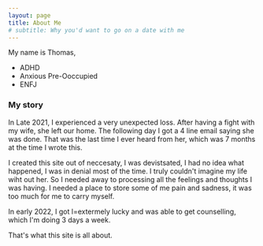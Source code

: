 ```yaml
---
layout: page
title: About Me
# subtitle: Why you'd want to go on a date with me
---
```


My name is Thomas, 

- ADHD
- Anxious Pre-Ooccupied
- ENFJ

### My story

In Late 2021, I experienced a very unexpected loss. After having a fight with my wife, she left our home. The following day I got a 4 line email saying she was done. That was the last time I ever heard from her, which was 7 months at the time I wrote this.

I created this site out of neccesaty, I was devistsated, I had no idea what happened, I was in denial most of the time.
I truly couldn't imagine my life wiht out her. So I needed away to processing all the feelings and thoughts I was having.
I needed a place to store some of me pain and sadness, it was too much for me to carry myself.

In early 2022, I got l=extermely lucky and was able to get counselling, which I'm doing 3 days a week. 

That's what this site is all about.